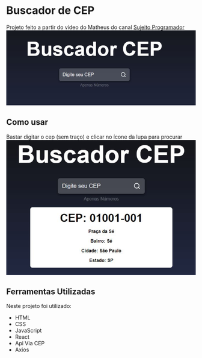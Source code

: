# Buscador de CEP

Projeto feito a partir do vídeo do Matheus do canal [Sujeito Programador](https://www.youtube.com/watch?v=oy4cbqE1_qc&t=1s)</br>
![Imagem do Site](public/001.JPG)

## Como usar

Bastar digitar o cep (sem traço) e clicar no ícone da lupa para procurar</br>
![Imagem do CEP](public/002.JPG)

## Ferramentas Utilizadas

Neste projeto foi utilizado:

- HTML
- CSS
- JavaScript
- React
- Api Via CEP
- Axios
